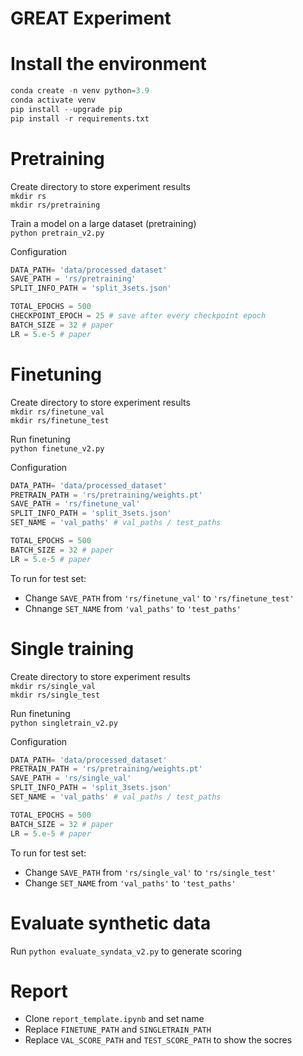 # GREAT Experiment

# Install the environment

```python
conda create -n venv python=3.9
conda activate venv
pip install --upgrade pip
pip install -r requirements.txt
```

<!-- # Download and extract processed Kaggle datasets

Create directory to store data  
`mkdir data`

Download 1k2 Kaggle datasets at [GGDrive](https://drive.google.com/file/d/1oIcTzLupszhIjy6VUG7WK5l5vOYCXOEi/view?usp=drive_link) into folder `data/`

Extract data  
`cd data`  
`unzip data_v3.zip`  
`cd ../`

The above command will extract datasets into `data/processed_dataset` -->

# Pretraining

Create directory to store experiment results  
`mkdir rs`  
`mkdir rs/pretraining`


Train a model on a large dataset (pretraining)  
`python pretrain_v2.py`


Configuration
```python
DATA_PATH= 'data/processed_dataset'
SAVE_PATH = 'rs/pretraining'
SPLIT_INFO_PATH = 'split_3sets.json'

TOTAL_EPOCHS = 500
CHECKPOINT_EPOCH = 25 # save after every checkpoint epoch
BATCH_SIZE = 32 # paper
LR = 5.e-5 # paper
```

# Finetuning

Create directory to store experiment results  
`mkdir rs/finetune_val`  
`mkdir rs/finetune_test`  

Run finetuning  
`python finetune_v2.py`  

Configuration
```python
DATA_PATH= 'data/processed_dataset'
PRETRAIN_PATH = 'rs/pretraining/weights.pt'
SAVE_PATH = 'rs/finetune_val'
SPLIT_INFO_PATH = 'split_3sets.json'
SET_NAME = 'val_paths' # val_paths / test_paths 

TOTAL_EPOCHS = 500
BATCH_SIZE = 32 # paper
LR = 5.e-5 # paper
```

To run for test set:
* Change `SAVE_PATH` from `'rs/finetune_val'` to `'rs/finetune_test'`
* Chnange `SET_NAME` from `'val_paths'` to `'test_paths'`

# Single training

Create directory to store experiment results  
`mkdir rs/single_val`  
`mkdir rs/single_test`  

Run finetuning  
`python singletrain_v2.py`  

Configuration
```python
DATA_PATH= 'data/processed_dataset'
PRETRAIN_PATH = 'rs/pretraining/weights.pt'
SAVE_PATH = 'rs/single_val'
SPLIT_INFO_PATH = 'split_3sets.json'
SET_NAME = 'val_paths' # val_paths / test_paths 

TOTAL_EPOCHS = 500
BATCH_SIZE = 32 # paper
LR = 5.e-5 # paper
```

To run for test set:
* Change `SAVE_PATH` from `'rs/single_val'` to `'rs/single_test'`
* Change `SET_NAME` from `'val_paths'` to `'test_paths'`

# Evaluate synthetic data

Run `python evaluate_syndata_v2.py` to generate scoring

# Report
* Clone `report_template.ipynb` and set name
* Replace `FINETUNE_PATH` and `SINGLETRAIN_PATH`
* Replace `VAL_SCORE_PATH` and `TEST_SCORE_PATH` to show the socres
